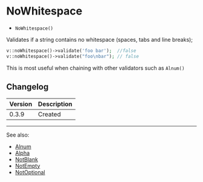 # NoWhitespace

- `NoWhitespace()`

Validates if a string contains no whitespace (spaces, tabs and line breaks);

```php
v::noWhitespace()->validate('foo bar');  //false
v::noWhitespace()->validate("foo\nbar"); // false
```

This is most useful when chaining with other validators such as `Alnum()`

## Changelog

Version | Description
--------|-------------
  0.3.9 | Created

***
See also:

  * [Alnum](Alnum.md)
  * [Alpha](Alpha.md)
  * [NotBlank](NotBlank.md)
  * [NotEmpty](NotEmpty.md)
  * [NotOptional](NotOptional.md)
